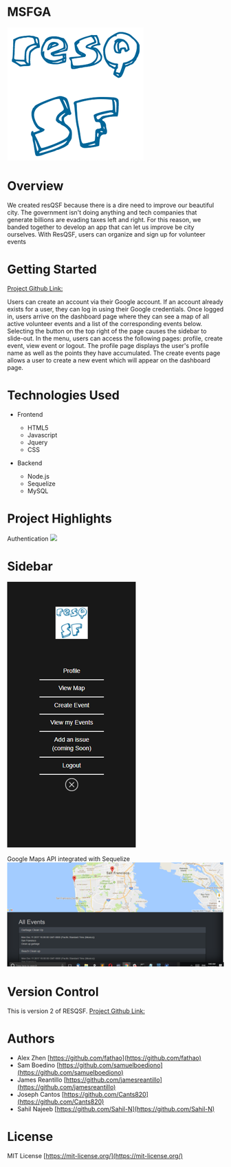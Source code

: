 # MSFGA

<img src="/public/assets/images/resqqssff.png">

# Overview

We created resQSF because there is a dire need to improve our beautiful city. The government isn't doing anything and tech companies that generate billions are evading taxes left and right. For this reason, we banded together to develop an app that can let us improve be city ourselves. With ResQSF, users can organize and sign up for volunteer events

# Getting Started
[Project Github Link:](https://github.com/samuelboediono/MSFGA)

Users can create an account via their Google account. If an account already exists for a user, they can log in using their Google credentials. Once logged in, users arrive on the dashboard page where they can see a map of all active volunteer events and a list of the corresponding events below. Selecting the button on the top right of the page causes the sidebar to slide-out. In the menu, users can access the following pages: profile, create event, view event or logout. The profile page displays the user's profile name as well as the points they have accumulated. The create events page allows a user to create a new event which will appear on the dashboard page.

# Technologies Used
  
  * Frontend
    * HTML5
    * Javascript
    * Jquery
    * CSS
  
  * Backend
    * Node.js 
    * Sequelize
    * MySQL    

# Project Highlights
Authentication
<img src="/public/assets/images/cloudappMSFGA.gif">

# Sidebar

<img src="/public/assets/images/navbar.PNG">

Google Maps API integrated with Sequelize
<img src="/public/assets/images/body.PNG">


# Version Control

This is version 2 of RESQSF. [Project Github Link:](https://github.com/samuelboediono/MSFGA)

# Authors

* Alex Zhen [https://github.com/fathao](https://github.com/fathao)
* Sam Boedino [https://github.com/samuelboediono](https://github.com/samuelboediono)
* James Reantillo [https://github.com/jamesreantillo](https://github.com/jamesreantillo)
* Joseph Cantos [https://github.com/Cants820](https://github.com/Cants820)
* Sahil Najeeb [https://github.com/Sahil-N](https://github.com/Sahil-N)

# License
MIT License [https://mit-license.org/](https://mit-license.org/)

